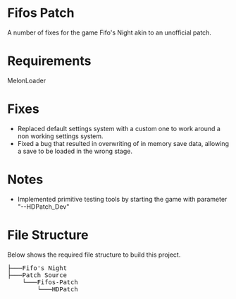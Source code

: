 # Fifos Patch

A number of fixes for the game Fifo's Night akin to an unofficial patch.

# Requirements

MelonLoader

# Fixes
- Replaced default settings system with a custom one to work around a non working settings system.
- Fixed a bug that resulted in overwriting of in memory save data, allowing a save to be loaded in the wrong stage.

# Notes
- Implemented primitive testing tools by starting the game with parameter "--HDPatch_Dev"

# File Structure

Below shows the required file structure to build this project.

<pre>
├───Fifo's Night
├───Patch Source
    └───Fifos-Patch
        └───HDPatch
</pre>
